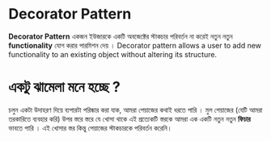 # Decorator Pattern

**Decorator Pattern** একজন ইউজারকে একটি অবজেক্টের স্টাকচার পরিবর্তন না করেই নতুন নতুন **functionality** যোগ করার পারমিশন দেয় । 
Decorator pattern allows a user to add new functionality to an existing object without altering its structure.

# একটু ঝামেলা মনে হচ্ছে ? 
চলুন একটা উদাহরণ দিয়ে ব্যপারটা পরিষ্কার করা যাক, আমরা পেয়াজের কথাই ধরতে পারি । মুল পেয়াজের (যেটি আমরা তরকারিতে ব্যবহার করি) উপর স্তরে স্তরে যে খোসা থাকে এই প্রত্যেকটি স্তরকে
আমরা এক একটি নতুন নতুন **ফিচার** ভাবতে পারি । এই খোসার স্তর কিন্তু পেয়াজের স্টাকচারকে পরিবর্তন করেনি। 
